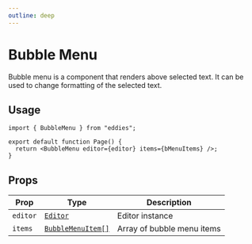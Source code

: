 ```yaml
---
outline: deep
---
```


# Bubble Menu

Bubble menu is a component that renders above selected text. It can be used to change formatting of the selected text.

## Usage

```tsx
import { BubbleMenu } from "eddies";

export default function Page() {
  return <BubbleMenu editor={editor} items={bMenuItems} />;
}
```

## Props

| Prop     | Type                                                      | Description                |
| -------- | --------------------------------------------------------- | -------------------------- |
| `editor` | [`Editor`](/docs/reference/editor)                        | Editor instance            |
| `items`  | [`BubbleMenuItem[]`](/docs/reference/bubble-menu-item.md) | Array of bubble menu items |
